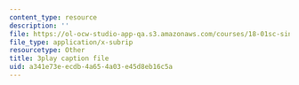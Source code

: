 ```yaml
---
content_type: resource
description: ''
file: https://ol-ocw-studio-app-qa.s3.amazonaws.com/courses/18-01sc-single-variable-calculus-fall-2010/a341e73eecdb4a654a03e45d8eb16c5a_PNTnmH6jsRI.srt
file_type: application/x-subrip
resourcetype: Other
title: 3play caption file
uid: a341e73e-ecdb-4a65-4a03-e45d8eb16c5a
---
```

